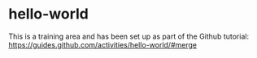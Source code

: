 # hello-world
This is a training area and has been set up as part of the Github tutorial: https://guides.github.com/activities/hello-world/#merge
